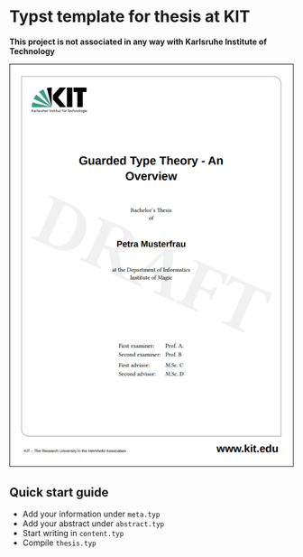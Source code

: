 # Typst template for thesis at KIT

**This project is not associated in any way with Karlsruhe Institute of Technology**

![](preview.png)

## Quick start guide

- Add your information under `meta.typ`
- Add your abstract under `abstract.typ`
- Start writing in `content.typ`
- Compile `thesis.typ`